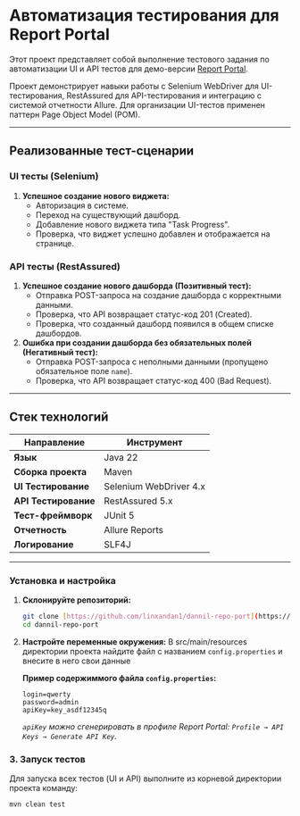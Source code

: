 # Автоматизация тестирования для Report Portal

Этот проект представляет собой выполнение тестового задания по автоматизации UI и API тестов для
демо-версии [Report Portal](https://demo.reportportal.io/).

Проект демонстрирует навыки работы с Selenium WebDriver для UI-тестирования, RestAssured для API-тестирования и
интеграцию с системой отчетности Allure. Для организации UI-тестов применен паттерн Page Object Model (POM).

---

## Реализованные тест-сценарии

### UI тесты (Selenium)

1. **Успешное создание нового виджета:**
    * Авторизация в системе.
    * Переход на существующий дашборд.
    * Добавление нового виджета типа "Task Progress".
    * Проверка, что виджет успешно добавлен и отображается на странице.

### API тесты (RestAssured)

1. **Успешное создание нового дашборда (Позитивный тест):**
    * Отправка POST-запроса на создание дашборда с корректными данными.
    * Проверка, что API возвращает статус-код 201 (Created).
    * Проверка, что созданный дашборд появился в общем списке дашбордов.
2. **Ошибка при создании дашборда без обязательных полей (Негативный тест):**
    * Отправка POST-запроса с неполными данными (пропущено обязательное поле `name`).
    * Проверка, что API возвращает статус-код 400 (Bad Request).

---

## Стек технологий

| Направление          | Инструмент                     |
| -------------------- | ------------------------------------------- |
| **Язык** | Java 22                    |
| **Сборка проекта** | Maven                      |
| **UI Тестирование** | Selenium WebDriver 4.x                 |
| **API Тестирование** | RestAssured 5.x             |
| **Тест-фреймворк** | JUnit 5                              |
| **Отчетность** | Allure Reports                              |
| **Логирование** | SLF4J                                         |

---

### Установка и настройка

1. **Склонируйте репозиторий:**
   ```bash
   git clone [https://github.com/linxandan1/dannil-repo-port](https://github.com/linxandan1/dannil-repo-port)
   cd dannil-repo-port
   ```

2. **Настройте переменные окружения:**
   В src/main/resources директории проекта найдите файл с названием `config.properties` и внесите в него свои данные

   **Пример содержиммого файла `config.properties`:**
   ```
   login=qwerty
   password=admin
   apiKey=key_asdf12345q
   ```
   *`apiKey` можно сгенерировать в профиле Report Portal: `Profile → API Keys → Generate API Key`.*

### 3. Запуск тестов

Для запуска всех тестов (UI и API) выполните из корневой директории проекта команду:

```bash
mvn clean test